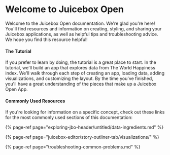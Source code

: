 # Welcome to Juicebox Open

Welcome to the Juicebox Open documentation. We're glad you're here! You'll find resources and information on creating, styling, and sharing your Juicebox applications, as well as helpful tips and troubleshooting advice. We hope you find this resource helpful! 

#### The Tutorial

If you prefer to learn by doing, the tutorial is a great place to start. In the tutorial, we'll build an app that explores data from The World Happiness index. We'll walk through each step of creating an app, loading data, adding visualizations, and customizing the layout. By the time you've finished, you'll have a great understanding of the pieces that make up a Juicebox Open App. 

#### Commonly Used Resources

If you're looking for information on a specific concept, check out these links for the most commonly used sections of this documentation:

{% page-ref page="exploring-jbo-header/untitled/data-ingredients.md" %}

{% page-ref page="juicebox-editor/story-outliner-tab/visualizations/" %}

{% page-ref page="troubleshooting-common-problems.md" %}







